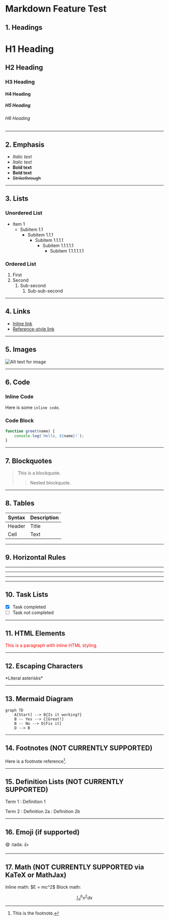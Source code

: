 # Markdown Feature Test

## 1. Headings

# H1 Heading  
## H2 Heading  
### H3 Heading  
#### H4 Heading  
##### H5 Heading  
###### H6 Heading  

---

## 2. Emphasis

- *Italic text*
- _Italic text_
- **Bold text**
- __Bold text__
- ~~Strikethrough~~

---

## 3. Lists

### Unordered List

- Item 1  
  - Subitem 1.1  
    - Subitem 1.1.1  
      - Subitem 1.1.1.1  
        - Subitem 1.1.1.1.1  
          - Subitem 1.1.1.1.1.1

### Ordered List

1. First
2. Second  
   1. Sub-second  
      1. Sub-sub-second

---

## 4. Links

- [Inline link](https://example.com)
- [Reference-style link][example]

[example]: https://example.com

---

## 5. Images

![Alt text for image](https://placehold.co/150x150.png)

---

## 6. Code

### Inline Code

Here is some `inline code`.

### Code Block

````javascript
function greet(name) {
    console.log(`Hello, ${name}!`);
}
`````

---

## 7. Blockquotes

> This is a blockquote.
>
> > Nested blockquote.

---

## 8. Tables

| Syntax | Description |
| ------ | ----------- |
| Header | Title       |
| Cell   | Text        |

---

## 9. Horizontal Rules

---

---

---

---

## 10. Task Lists

* [x] Task completed
* [ ] Task not completed

---

## 11. HTML Elements

<p style="color: red;">This is a paragraph with inline HTML styling.</p>

---

## 12. Escaping Characters

\*Literal asterisks\*

---

## 13. Mermaid Diagram

```mermaid
graph TD
    A[Start] --> B{Is it working?}
    B -- Yes --> C[Great!]
    B -- No --> D[Fix it]
    D --> B
```

---

## 14. Footnotes (NOT CURRENTLY SUPPORTED)

Here is a footnote reference[^1].

[^1]: This is the footnote.

---

## 15. Definition Lists (NOT CURRENTLY SUPPORTED)

Term 1
: Definition 1

Term 2
: Definition 2a
: Definition 2b

---

## 16. Emoji (if supported)

😄 \:tada: :+1:

---

## 17. Math (NOT CURRENTLY SUPPORTED via KaTeX or MathJax)

Inline math: \$E = mc^2\$
Block math:

```math
\int_{a}^{b} x^2 dx